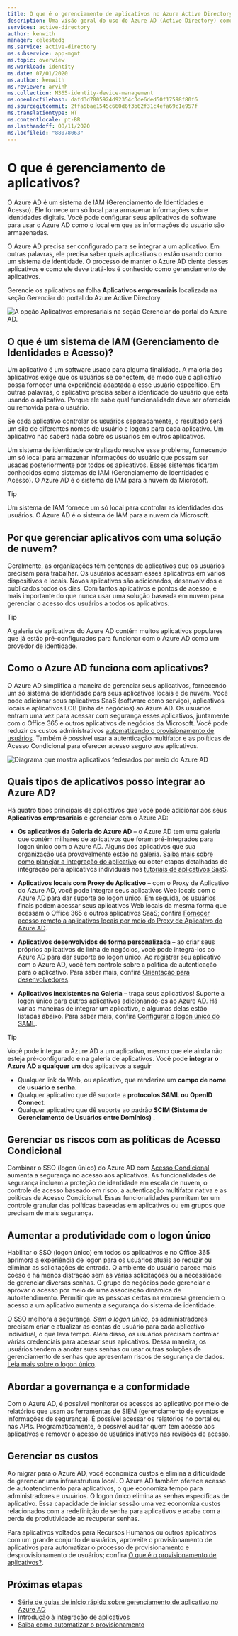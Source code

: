 ```yaml
---
title: O que é o gerenciamento de aplicativos no Azure Active Directory
description: Uma visão geral do uso do Azure AD (Active Directory) como um sistema de IAM (Gerenciamento de Identidades e Acesso) para seus aplicativos locais e de nuvem.
services: active-directory
author: kenwith
manager: celestedg
ms.service: active-directory
ms.subservice: app-mgmt
ms.topic: overview
ms.workload: identity
ms.date: 07/01/2020
ms.author: kenwith
ms.reviewer: arvinh
ms.collection: M365-identity-device-management
ms.openlocfilehash: dafd3d7805924d92354c3de6ded50f17598f80f6
ms.sourcegitcommit: 2ffa5bae1545c660d6f3b62f31c4efa69c1e957f
ms.translationtype: HT
ms.contentlocale: pt-BR
ms.lasthandoff: 08/11/2020
ms.locfileid: "88078063"
---
```

# <a name="what-is-application-management"></a>O que é gerenciamento de aplicativos?

O Azure AD é um sistema de IAM (Gerenciamento de Identidades e Acesso). Ele fornece um só local para armazenar informações sobre identidades digitais. Você pode configurar seus aplicativos de software para usar o Azure AD como o local em que as informações do usuário são armazenadas. 

O Azure AD precisa ser configurado para se integrar a um aplicativo. Em outras palavras, ele precisa saber quais aplicativos o estão usando como um sistema de identidade. O processo de manter o Azure AD ciente desses aplicativos e como ele deve tratá-los é conhecido como gerenciamento de aplicativos.

Gerencie os aplicativos na folha **Aplicativos empresariais** localizada na seção Gerenciar do portal do Azure Active Directory.

![A opção Aplicativos empresariais na seção Gerenciar do portal do Azure AD.](media/what-is-application-management/enterprise-applications-in-nav.png)

## <a name="what-is-an-identity-and-access-management-iam-system"></a>O que é um sistema de IAM (Gerenciamento de Identidades e Acesso)?
Um aplicativo é um software usado para alguma finalidade. A maioria dos aplicativos exige que os usuários se conectem, de modo que o aplicativo possa fornecer uma experiência adaptada a esse usuário específico. Em outras palavras, o aplicativo precisa saber a identidade do usuário que está usando o aplicativo. Porque ele sabe qual funcionalidade deve ser oferecida ou removida para o usuário.

Se cada aplicativo controlar os usuários separadamente, o resultado será um silo de diferentes nomes de usuário e logons para cada aplicativo. Um aplicativo não saberá nada sobre os usuários em outros aplicativos.

Um sistema de identidade centralizado resolve esse problema, fornecendo um só local para armazenar informações do usuário que possam ser usadas posteriormente por todos os aplicativos. Esses sistemas ficaram conhecidos como sistemas de IAM (Gerenciamento de Identidades e Acesso). O Azure AD é o sistema de IAM para a nuvem da Microsoft.

>[!TIP]
>Um sistema de IAM fornece um só local para controlar as identidades dos usuários. O Azure AD é o sistema de IAM para a nuvem da Microsoft.


## <a name="why-manage-applications-with-a-cloud-solution"></a>Por que gerenciar aplicativos com uma solução de nuvem?

Geralmente, as organizações têm centenas de aplicativos que os usuários precisam para trabalhar. Os usuários acessam esses aplicativos em vários dispositivos e locais. Novos aplicativos são adicionados, desenvolvidos e publicados todos os dias. Com tantos aplicativos e pontos de acesso, é mais importante do que nunca usar uma solução baseada em nuvem para gerenciar o acesso dos usuários a todos os aplicativos.

>[!TIP]
>A galeria de aplicativos do Azure AD contém muitos aplicativos populares que já estão pré-configurados para funcionar com o Azure AD como um provedor de identidade.

## <a name="how-does-azure-ad-work-with-applications"></a>Como o Azure AD funciona com aplicativos?

O Azure AD simplifica a maneira de gerenciar seus aplicativos, fornecendo um só sistema de identidade para seus aplicativos locais e de nuvem. Você pode adicionar seus aplicativos SaaS (software como serviço), aplicativos locais e aplicativos LOB (linha de negócios) ao Azure AD. Os usuários entram uma vez para acessar com segurança esses aplicativos, juntamente com o Office 365 e outros aplicativos de negócios da Microsoft. Você pode reduzir os custos administrativos [automatizando o provisionamento de usuários](../app-provisioning/user-provisioning.md). Também é possível usar a autenticação multifator e as políticas de Acesso Condicional para oferecer acesso seguro aos aplicativos.

![Diagrama que mostra aplicativos federados por meio do Azure AD](media/what-is-application-management/app-management-overview.png)

## <a name="what-types-of-applications-can-i-integrate-with-azure-ad"></a>Quais tipos de aplicativos posso integrar ao Azure AD?

Há quatro tipos principais de aplicativos que você pode adicionar aos seus **Aplicativos empresariais** e gerenciar com o Azure AD:

- **Os aplicativos da Galeria do Azure AD** – o Azure AD tem uma galeria que contém milhares de aplicativos que foram pré-integrados para logon único com o Azure AD. Alguns dos aplicativos que sua organização usa provavelmente estão na galeria. [Saiba mais sobre como planejar a integração do aplicativo](plan-an-application-integration.md) ou obter etapas detalhadas de integração para aplicativos individuais nos [tutoriais de aplicativos SaaS](https://docs.microsoft.com/azure/active-directory/saas-apps/).

- **Aplicativos locais com Proxy de Aplicativo** – com o Proxy de Aplicativo do Azure AD, você pode integrar seus aplicativos Web locais com o Azure AD para dar suporte ao logon único. Em seguida, os usuários finais podem acessar seus aplicativos Web locais da mesma forma que acessam o Office 365 e outros aplicativos SaaS; confira [Fornecer acesso remoto a aplicativos locais por meio do Proxy de Aplicativo do Azure AD](application-proxy.md).

- **Aplicativos desenvolvidos de forma personalizada** – ao criar seus próprios aplicativos de linha de negócios, você pode integrá-los ao Azure AD para dar suporte ao logon único. Ao registrar seu aplicativo com o Azure AD, você tem controle sobre a política de autenticação para o aplicativo. Para saber mais, confira [Orientação para desenvolvedores](developer-guidance-for-integrating-applications.md).

- **Aplicativos inexistentes na Galeria** – traga seus aplicativos! Suporte a logon único para outros aplicativos adicionando-os ao Azure AD. Há várias maneiras de integrar um aplicativo, e algumas delas estão listadas abaixo. Para saber mais, confira [Configurar o logon único do SAML](configure-saml-single-sign-on.md).

>[!TIP]
>Você pode integrar o Azure AD a um aplicativo, mesmo que ele ainda não esteja pré-configurado e na galeria de aplicativos. Você pode **integrar o Azure AD a qualquer um** dos aplicativos a seguir
> - Qualquer link da Web, ou aplicativo, que renderize um **campo de nome de usuário e senha**.
> - Qualquer aplicativo que dê suporte a **protocolos SAML ou OpenID Connect**.
> - Qualquer aplicativo que dê suporte ao padrão **SCIM (Sistema de Gerenciamento de Usuários entre Domínios)** .

## <a name="manage-risk-with-conditional-access-policies"></a>Gerenciar os riscos com as políticas de Acesso Condicional

Combinar o SSO (logon único) do Azure AD com [Acesso Condicional](../conditional-access/concept-conditional-access-cloud-apps.md) aumenta a segurança no acesso aos aplicativos. As funcionalidades de segurança incluem a proteção de identidade em escala de nuvem, o controle de acesso baseado em risco, a autenticação multifator nativa e as políticas de Acesso Condicional. Essas funcionalidades permitem ter um controle granular das políticas baseadas em aplicativos ou em grupos que precisam de mais segurança.

## <a name="improve-productivity-with-single-sign-on"></a>Aumentar a produtividade com o logon único

Habilitar o SSO (logon único) em todos os aplicativos e no Office 365 aprimora a experiência de logon para os usuários atuais ao reduzir ou eliminar as solicitações de entrada. O ambiente do usuário parece mais coeso e há menos distração sem as várias solicitações ou a necessidade de gerenciar diversas senhas. O grupo de negócios pode gerenciar e aprovar o acesso por meio de uma associação dinâmica de autoatendimento. Permitir que as pessoas certas na empresa gerenciem o acesso a um aplicativo aumenta a segurança do sistema de identidade.

O SSO melhora a segurança. *Sem o logon único*, os administradores precisam criar e atualizar as contas de usuário para cada aplicativo individual, o que leva tempo. Além disso, os usuários precisam controlar várias credenciais para acessar seus aplicativos. Dessa maneira, os usuários tendem a anotar suas senhas ou usar outras soluções de gerenciamento de senhas que apresentam riscos de segurança de dados. [Leia mais sobre o logon único](what-is-single-sign-on.md).

## <a name="address-governance-and-compliance"></a>Abordar a governança e a conformidade

Com o Azure AD, é possível monitorar os acessos ao aplicativo por meio de relatórios que usam as ferramentas de SIEM (gerenciamento de eventos e informações de segurança). É possível acessar os relatórios no portal ou nas APIs. Programaticamente, é possível auditar quem tem acesso aos aplicativos e remover o acesso de usuários inativos nas revisões de acesso.

## <a name="manage-costs"></a>Gerenciar os custos

Ao migrar para o Azure AD, você economiza custos e elimina a dificuldade de gerenciar uma infraestrutura local. O Azure AD também oferece acesso de autoatendimento para aplicativos, o que economiza tempo para administradores e usuários. O logon único elimina as senhas específicas de aplicativo. Essa capacidade de iniciar sessão uma vez economiza custos relacionados com a redefinição de senha para aplicativos e acaba com a perda de produtividade ao recuperar senhas.

Para aplicativos voltados para Recursos Humanos ou outros aplicativos com um grande conjunto de usuários, aproveite o provisionamento de aplicativos para automatizar o processo de provisionamento e desprovisionamento de usuários; confira [O que é o provisionamento de aplicativos?](../app-provisioning/user-provisioning.md).

## <a name="next-steps"></a>Próximas etapas

- [Série de guias de início rápido sobre gerenciamento de aplicativo no Azure AD](view-applications-portal.md)
- [Introdução à integração de aplicativos](plan-an-application-integration.md)
- [Saiba como automatizar o provisionamento](../app-provisioning/user-provisioning.md)

